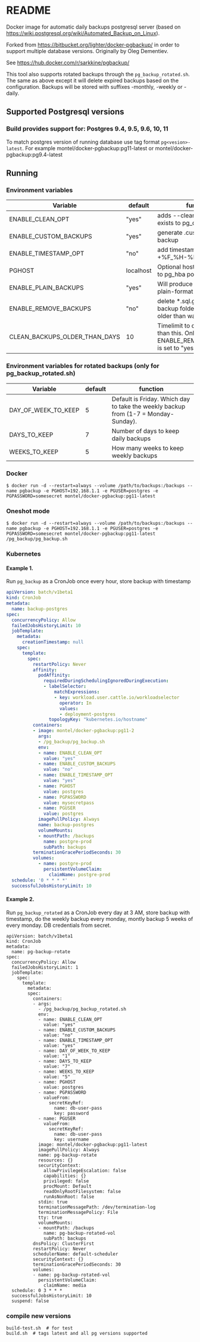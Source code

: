 # README #

Docker image for automatic daily backups postgresql server (based on https://wiki.postgresql.org/wiki/Automated_Backup_on_Linux).

Forked from https://bitbucket.org/lighter/docker-pgbackup/ in order to support multiple database versions. Originally by Oleg Dementiev.

See https://hub.docker.com/r/sarkkine/pgbackup/

This tool also supports rotated backups through the
`pg_backup_rotated.sh`. The same as above except it will delete expired
backups based on the configuration. Backups will be stored with
suffixes -monthly, -weekly or -daily.

## Supported Postgresql versions
### Build provides support for: Postgres 9.4, 9.5, 9.6, 10, 11

To match postgres version of running database use tag format ```pg<vesion>-latest```. For example 
montel/docker-pgbackup:pg11-latest or montel/docker-pgbackup:pg9.4-latest


## Running ##
### Environment variables ###

|  Variable                     | default | function
|-------------------------------|---------|---------
| ENABLE_CLEAN_OPT              |  "yes"  | adds --clean and --if-exists to pg_dump commnad
| ENABLE_CUSTOM_BACKUPS         |  "yes"  | generate .custom format backup
| ENABLE_TIMESTAMP_OPT          |  "no"   | add timestamp of $(date +%F_%H-%M-%S) to file 
| PGHOST                        |localhost| Optional hostname to adhere to pg_hba policies.
| ENABLE_PLAIN_BACKUPS          | "yes"   | Will produce a gzipped plain-format backup
| ENABLE_REMOVE_BACKUPS         | "no"    | delete *.sql.gz files in backup folder witch are older than wanted days
| CLEAN_BACKUPS_OLDER_THAN_DAYS | 10      | Timelimit to delete files older than this. Only works if ENABLE_REMOVE_BACKUPS is set to "yes".

### Environment variables for rotated backups (only for pg_backup_rotated.sh) ###
|  Variable                     | default | function
|-------------------------------|---------|---------
| DAY_OF_WEEK_TO_KEEP           | 5       | Default is Friday. Which day to take the weekly backup from (1-7 = Monday-Sunday).
| DAYS_TO_KEEP                  | 7	  | Number of days to keep daily backups
| WEEKS_TO_KEEP			| 5	  | How many weeks to keep weekly backups

### Docker ###
```console
$ docker run -d --restart=always --volume /path/to/backups:/backups --name pgbackup -e PGHOST=192.168.1.1 -e PGUSER=postgres -e PGPASSWORD=somesecret montel/docker-pgbackup:pg11-latest
```

### Oneshot mode ###
```console
$ docker run -d --restart=always --volume /path/to/backups:/backups --name pgbackup -e PGHOST=192.168.1.1 -e PGUSER=postgres -e PGPASSWORD=somesecret montel/docker-pgbackup:pg11-latest /pg_backup/pg_backup.sh
```

### Kubernetes ###
#### Example 1.

Run `pg_backup` as a CronJob once every hour, store backup with timestamp 
```yaml
apiVersion: batch/v1beta1
kind: CronJob
metadata:
  name: backup-postgres
spec:
  concurrencyPolicy: Allow
  failedJobsHistoryLimit: 10
  jobTemplate:
    metadata:
      creationTimestamp: null
    spec:
      template:
        spec:
          restartPolicy: Never
          affinity:
            podAffinity:
              requiredDuringSchedulingIgnoredDuringExecution:
              - labelSelector:
                  matchExpressions:
                  - key: workload.user.cattle.io/workloadselector
                    operator: In
                    values:
                    - deployment-postgres
                topologyKey: "kubernetes.io/hostname"
          containers:
          - image: montel/docker-pgbackup:pg11-2
            args:
            - /pg_backup/pg_backup.sh
            env:
            - name: ENABLE_CLEAN_OPT
              value: "yes"
            - name: ENABLE_CUSTOM_BACKUPS
              value: "no"
            - name: ENABLE_TIMESTAMP_OPT
              value: "yes"
            - name: PGHOST
              value: postgres
            - name: PGPASSWORD
              value: mysecretpass
            - name: PGUSER
              value: postgres
            imagePullPolicy: Always
            name: backup-postgres
            volumeMounts:
            - mountPath: /backups
              name: postgre-prod
              subPath: backups
          terminationGracePeriodSeconds: 30
          volumes:
            - name: postgre-prod
              persistentVolumeClaim:
                claimName: postgre-prod
  schedule: '0 * * * *'
  successfulJobsHistoryLimit: 10
```

#### Example 2.

Run `pg_backup_rotated` as a CronJob every day at 3 AM, store backup with timestamp,
do the weekly backup every monday, montly backup 5 weeks of every monday. DB credentials from secret.

```
apiVersion: batch/v1beta1
kind: CronJob
metadata:
  name: pg-backup-rotate
spec:
  concurrencyPolicy: Allow
  failedJobsHistoryLimit: 1
  jobTemplate:
    spec:
      template:
        metadata:
        spec:
          containers:
          - args:
            - /pg_backup/pg_backup_rotated.sh
            env:
            - name: ENABLE_CLEAN_OPT
              value: "yes"
            - name: ENABLE_CUSTOM_BACKUPS
              value: "no"
            - name: ENABLE_TIMESTAMP_OPT
              value: "yes"
            - name: DAY_OF_WEEK_TO_KEEP
              value: "1"
            - name: DAYS_TO_KEEP
              value: "7"
            - name: WEEKS_TO_KEEP
              value: "5"
            - name: PGHOST
              value: postgres
            - name: PGPASSWORD
              valueFrom:
                secretKeyRef:
                  name: db-user-pass
                  key: password
            - name: PGUSER
              valueFrom:
                secretKeyRef:
                  name: db-user-pass
                  key: username
            image: montel/docker-pgbackup:pg11-latest
            imagePullPolicy: Always
            name: pg-backup-rotate
            resources: {}
            securityContext:
              allowPrivilegeEscalation: false
              capabilities: {}
              privileged: false
              procMount: Default
              readOnlyRootFilesystem: false
              runAsNonRoot: false
            stdin: true
            terminationMessagePath: /dev/termination-log
            terminationMessagePolicy: File
            tty: true
            volumeMounts:
            - mountPath: /backups
              name: pg-backup-rotated-vol
              subPath: backups
          dnsPolicy: ClusterFirst
          restartPolicy: Never
          schedulerName: default-scheduler
          securityContext: {}
          terminationGracePeriodSeconds: 30
          volumes:
          - name: pg-backup-rotated-vol
            persistentVolumeClaim:
              claimName: media
  schedule: 0 3 * * *
  successfulJobsHistoryLimit: 10
  suspend: false
```

### compile new versions ###
```console
build-test.sh  # for test
build.sh  # tags latest and all pg versions supported
```

